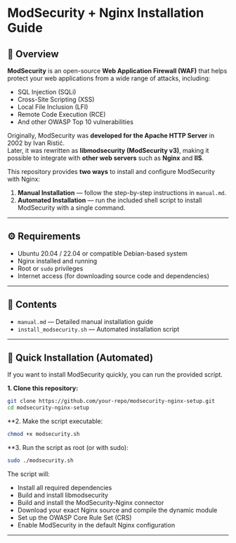 # ModSecurity + Nginx Installation Guide

## 📌 Overview
**ModSecurity** is an open-source **Web Application Firewall (WAF)** that helps protect your web applications from a wide range of attacks, including:

- SQL Injection (SQLi)
- Cross-Site Scripting (XSS)
- Local File Inclusion (LFI)
- Remote Code Execution (RCE)
- And other OWASP Top 10 vulnerabilities

Originally, ModSecurity was **developed for the Apache HTTP Server** in 2002 by Ivan Ristić.  
Later, it was rewritten as **libmodsecurity (ModSecurity v3)**, making it possible to integrate with **other web servers** such as **Nginx** and **IIS**.

This repository provides **two ways** to install and configure ModSecurity with Nginx:
1. **Manual Installation** — follow the step-by-step instructions in `manual.md`.
2. **Automated Installation** — run the included shell script to install ModSecurity with a single command.

---

## ⚙️ Requirements
- Ubuntu 20.04 / 22.04 or compatible Debian-based system
- Nginx installed and running
- Root or `sudo` privileges
- Internet access (for downloading source code and dependencies)

---

## 📂 Contents
- `manual.md` — Detailed manual installation guide  
- `install_modsecurity.sh` — Automated installation script  

---

## 🚀 Quick Installation (Automated)
If you want to install ModSecurity quickly, you can run the provided script.

**1. Clone this repository:**
```bash
git clone https://github.com/your-repo/modsecurity-nginx-setup.git
cd modsecurity-nginx-setup
```
**2. Make the script executable:
```bash
chmod +x modsecurity.sh
```
**3. Run the script as root (or with sudo):
```bash
sudo ./modsecurity.sh
```
The script will:
- Install all required dependencies
- Build and install libmodsecurity
- Build and install the ModSecurity-Nginx connector
- Download your exact Nginx source and compile the dynamic module
- Set up the OWASP Core Rule Set (CRS)  
- Enable ModSecurity in the default Nginx configuration

---

